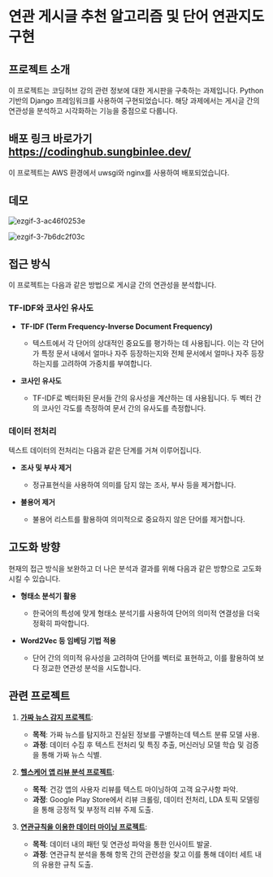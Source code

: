 # 연관 게시글 추천 알고리즘 및 단어 연관지도 구현
## 프로젝트 소개
이 프로젝트는 코딩허브 강의 관련 정보에 대한 게시판을 구축하는 과제입니다. Python 기반의 Django 프레임워크를 사용하여 구현되었습니다. 해당 과제에서는 게시글 간의 연관성을 분석하고 시각화하는 기능을 중점으로 다룹니다.
## 배포 링크 바로가기 https://codinghub.sungbinlee.dev/
이 프로젝트는 AWS 환경에서 uwsgi와 nginx를 사용하여 배포되었습니다.
## 데모 
![ezgif-3-ac46f0253e](https://github.com/sungbinlee/S.B.Lee-WikiPage/assets/52542229/6c03e4bb-874f-42c5-bdd6-672f19a24e08)

![ezgif-3-7b6dc2f03c](https://github.com/sungbinlee/S.B.Lee-WikiPage/assets/52542229/8c4d6d4d-94ec-4d80-9990-589da2aef4bf)

## 접근 방식

이 프로젝트는 다음과 같은 방법으로 게시글 간의 연관성을 분석합니다.

### TF-IDF와 코사인 유사도

- **TF-IDF (Term Frequency-Inverse Document Frequency)**
  - 텍스트에서 각 단어의 상대적인 중요도를 평가하는 데 사용됩니다. 이는 각 단어가 특정 문서 내에서 얼마나 자주 등장하는지와 전체 문서에서 얼마나 자주 등장하는지를 고려하여 가중치를 부여합니다.
  
- **코사인 유사도**
  - TF-IDF로 벡터화된 문서들 간의 유사성을 계산하는 데 사용됩니다. 두 벡터 간의 코사인 각도를 측정하여 문서 간의 유사도를 측정합니다.

### 데이터 전처리

텍스트 데이터의 전처리는 다음과 같은 단계를 거쳐 이루어집니다.

- **조사 및 부사 제거**
  - 정규표현식을 사용하여 의미를 담지 않는 조사, 부사 등을 제거합니다.
  
- **불용어 제거**
  - 불용어 리스트를 활용하여 의미적으로 중요하지 않은 단어를 제거합니다.

## 고도화 방향

현재의 접근 방식을 보완하고 더 나은 분석과 결과를 위해 다음과 같은 방향으로 고도화 시킬 수 있습니다.

- **형태소 분석기 활용**
  - 한국어의 특성에 맞게 형태소 분석기를 사용하여 단어의 의미적 연결성을 더욱 정확히 파악합니다.

- **Word2Vec 등 임베딩 기법 적용**
  - 단어 간의 의미적 유사성을 고려하여 단어를 벡터로 표현하고, 이를 활용하여 보다 정교한 연관성 분석을 시도합니다.

## 관련 프로젝트

1. [**가짜 뉴스 감지 프로젝트**](https://sungbinlee.github.io/artificial%20intelligence/how-to-detect-fake-news/ ):
   - **목적**: 가짜 뉴스를 탐지하고 진실된 정보를 구별하는데 텍스트 분류 모델 사용.
   - **과정**: 데이터 수집 후 텍스트 전처리 및 특징 추출, 머신러닝 모델 학습 및 검증을 통해 가짜 뉴스 식별.

3. [**헬스케어 앱 리뷰 분석 프로젝트**](https://sungbinlee.github.io/artificial%20intelligence/mobile-app-review-insights-through-lda-topic-modeling/):
   - **목적**: 건강 앱의 사용자 리뷰를 텍스트 마이닝하여 고객 요구사항 파악.
   - **과정**: Google Play Store에서 리뷰 크롤링, 데이터 전처리, LDA 토픽 모델링을 통해 긍정적 및 부정적 리뷰 주제 도출.

4. [**연관규칙을 이용한 데이터 마이닝 프로젝트**](https://sungbinlee.github.io/artificial%20intelligence/association-rule-mining/):
   - **목적**: 데이터 내의 패턴 및 연관성 파악을 통한 인사이트 발굴.
   - **과정**: 연관규칙 분석을 통해 항목 간의 관련성을 찾고 이를 통해 데이터 세트 내의 유용한 규칙 도출.
